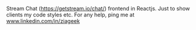 Stream Chat (https://getstream.io/chat/) frontend in Reactjs. Just to show clients my code styles etc.
For any help, ping me at www.linkedin.com/in/ziageek

